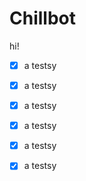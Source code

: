 # Chillbot
hi!
- [X] a testsy
- [X] a testsy
- [X] a testsy
- [X] a testsy
- [X] a testsy
- [X] a testsy


